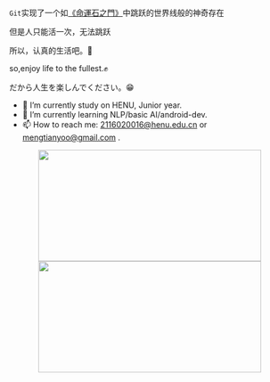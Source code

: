 #  


``Git``实现了一个如[《命運石之門》](https://ja.wikipedia.org/wiki/STEINS;GATE)中跳跃的世界线般的神奇存在

但是人只能活一次，无法跳跃

所以，认真的生活吧。💪

so,enjoy life to the fullest.✊

だから人生を楽しんでください。😁

- 🔭 I’m currently study on HENU, Junior year.
- 🌱 I’m currently learning NLP/basic AI/android-dev.
- 📫 How to reach me: 2116020016@henu.edu.cn or mengtianyoo@gmail.com .

<img align="center" src="https://github-readme-stats.vercel.app/api?username=3126058535&show_icons=true" style="display: block; margin: auto; width: 400px; height: 200px;" />

<img align="center" src="https://github-readme-stats.vercel.app/api/top-langs/?username=3126058535&layout=compact" style="display: block; margin: auto; width: 400px; height: 200px;" /> 

